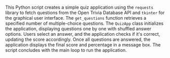 This Python script creates a simple quiz application using the `requests` library to fetch questions from the Open Trivia Database API and `tkinter` for the graphical user interface. The `get_questions` function retrieves a specified number of multiple-choice questions. The `QuizApp` class initializes the application, displaying questions one by one with shuffled answer options. Users select an answer, and the application checks if it's correct, updating the score accordingly. Once all questions are answered, the application displays the final score and percentage in a message box. The script concludes with the main loop to run the application.
